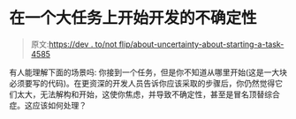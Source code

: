 # 在一个大任务上开始开发的不确定性

> 原文:[https://dev . to/not flip/about-uncertainty-about-starting-a-task-4585](https://dev.to/notflip/about-uncertainty-about-starting-a-task-4585)

有人能理解下面的场景吗:
你接到一个任务，但是你不知道从哪里开始(这是一大块必须要写的代码)。在更资深的开发人员告诉你应该采取的步骤后，你仍然觉得它们太大，无法解构和开始，这使你焦虑，并导致不确定性，甚至是冒名顶替综合症。这应该如何处理？